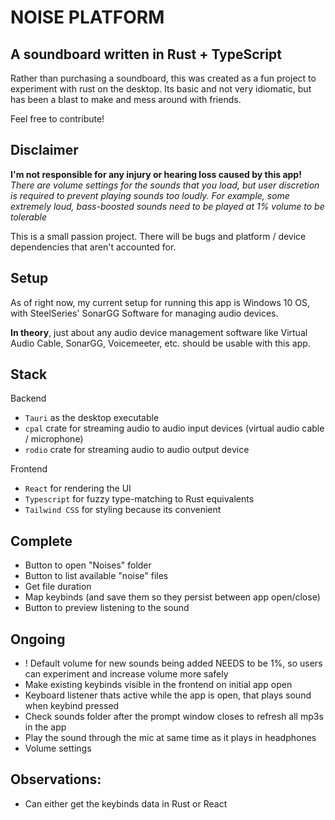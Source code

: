 # NOISE PLATFORM

## A soundboard written in Rust + TypeScript

Rather than purchasing a soundboard, this was created as a fun project to experiment with rust on the desktop. Its basic and not very idiomatic, but has been a blast to make and mess around with friends.

Feel free to contribute!

## Disclaimer

**I'm not responsible for any injury or hearing loss caused by this app!**
_There are volume settings for the sounds that you load, but user discretion is required to prevent playing sounds too loudly. For example, some extremely loud, bass-boosted sounds need to be played at 1% volume to be tolerable_

This is a small passion project. There will be bugs and platform / device dependencies that aren't accounted for.

## Setup

As of right now, my current setup for running this app is Windows 10 OS, with SteelSeries' SonarGG Software for managing audio devices.

**In theory**, just about any audio device management software like Virtual Audio Cable, SonarGG, Voicemeeter, etc. should be usable with this app.

## Stack

Backend

- `Tauri` as the desktop executable
- `cpal` crate for streaming audio to audio input devices (virtual audio cable / microphone)
- `rodio` crate for streaming audio to audio output device

Frontend

- `React` for rendering the UI
- `Typescript` for fuzzy type-matching to Rust equivalents
- `Tailwind CSS` for styling because its convenient

## Complete

- Button to open "Noises" folder
- Button to list available "noise" files
- Get file duration
- Map keybinds (and save them so they persist between app open/close)
- Button to preview listening to the sound

## Ongoing

- ! Default volume for new sounds being added NEEDS to be 1%, so users can experiment and increase volume more safely
- Make existing keybinds visible in the frontend on initial app open
- Keyboard listener thats active while the app is open, that plays sound when keybind pressed
- Check sounds folder after the prompt window closes to refresh all mp3s in the app
- Play the sound through the mic at same time as it plays in headphones
- Volume settings

## Observations:

- Can either get the keybinds data in Rust or React
